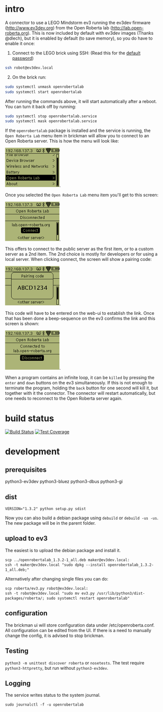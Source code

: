 # intro #
A connector to use a LEGO Mindstorm ev3 running the ev3dev firmware
(http://www.ev3dev.org) from the Open Roberta lab (http://lab.open-roberta.org).
This is now included by default with ev3dev images (Thanks @dlech), but it is
enabled by default (to save memory), so you do have to enable it once:

1. Connect to the LEGO brick using SSH: (Read this for the [default password](http://www.ev3dev.org/docs/tutorials/connecting-to-ev3dev-with-ssh/))
```bash
ssh robot@ev3dev.local
```
2. On the brick run:
```bash
sudo systemctl unmask openrobertalab
sudo systemctl start openrobertalab
```

After running the commands above, it will start automatically after a reboot.
You can turn it back off by running:

```bash
sudo systemctl stop openrobertalab.service
sudo systemctl mask openrobertalab.service
```

If the ``openrobertalab`` package is installed and the service is running, the
``Open Roberta Lab`` menu item in brickman will allow you to connect to an Open
Roberta server. This is how the menu will look like:

![Main Menu](/docs/MenuMain.png?raw=true "Main Menu").

Once you selected the ``Open Roberta Lab`` menu item you'll get to this screen:

![Open Roberta Lab](/docs/RobertaLabDisconnected.png?raw=true "Open Roberta Lab").

This offers to connect to the public server as the first item, or to a custom
server as a 2nd item. The 2nd choice is mostly for developers or for using a
local server. When clicking connect, the screen will show a pairing code:

![Pairing Code](/docs/RobertaLabConnecting.png?raw=true "Pairing Code").

This code will have to be entered on the web-ui to establish the link. Once that
has been done a beep-sequence on the ev3 confirms the link and this screen is
shown:

![Connected](/docs/RobertaLabConnected.png?raw=true "Connected").

When a program contains an infinite loop, it can be ``killed`` by pressing
the ``enter`` and ``down`` buttons on the ev3 simultaneously. If this is not
enough to terminate the program, holding the ``back`` button for one second
will kill it, but together with it the connector. The connector will restart
automatically, but one needs to reconnect to the Open Roberta server again.

# build status #

[![Build Status](https://travis-ci.org/OpenRoberta/robertalab-ev3dev.svg?branch=develop)](https://travis-ci.org/OpenRoberta/robertalab-ev3dev/builds)
[![Test Coverage](https://codecov.io/gh/OpenRoberta/robertalab-ev3dev/branch/develop/graph/badge.svg)](https://codecov.io/gh/OpenRoberta/robertalab-ev3dev)


# development #
## prerequisites ##
python3-ev3dev
python3-bluez
python3-dbus
python3-gi

## dist ##

    VERSION="1.3.2" python setup.py sdist

Now you can also build a debian package using ``debuild`` or
``debuild -us -us``. The new package will be in the parent folder.

## upload to ev3 ##
The easiest is to upload the debian package and install it.

    scp ../openrobertalab_1.3.2-1_all.deb maker@ev3dev.local:
    ssh -t maker@ev3dev.local "sudo dpkg --install openrobertalab_1.3.2-1_all.deb;"

Alternatively after changing single files you can do:

    scp roberta/ev3.py robot@ev3dev.local:
    ssh -t robot@ev3dev.local "sudo mv ev3.py /usr/lib/python3/dist-packages/roberta/; sudo systemctl restart openrobertalab"

## configuration ##
The brickman ui will store configuration data under /etc/openroberta.conf. All
configuration can be edited from the UI. If there is a need to manually change
the config, it is advised to stop brickman.

## Testing ##
``python3 -m unittest discover roberta`` or ``nosetests``.
The test require ``python3-httpretty``, but run without ``python3-ev3dev``.

## Logging ##
The service writes status to the system journal.

    sudo journalctl -f -u openrobertalab
